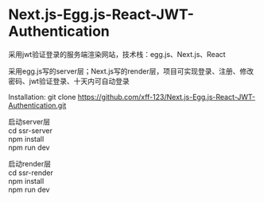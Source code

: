 # Next.js-Egg.js-React-JWT-Authentication
采用jwt验证登录的服务端渲染网站，技术栈：egg.js、Next.js、React

采用egg.js写的server层；Next.js写的render层，项目可实现登录、注册、修改密码、jwt验证登录、十天内可自动登录

Installation:
git clone https://github.com/xff-123/Next.js-Egg.js-React-JWT-Authentication.git

启动server层  
cd ssr-server  
npm install  
npm run dev  

启动render层  
cd ssr-render  
npm install  
npm run dev  



